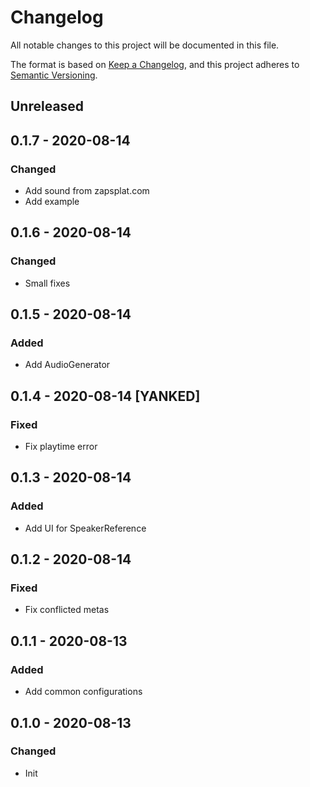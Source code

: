 
# Changelog

All notable changes to this project will be documented in this file.

The format is based on [Keep a Changelog](https://keepachangelog.com/en/1.0.0/),
and this project adheres to [Semantic Versioning](https://semver.org/spec/v2.0.0.html).

## Unreleased

## 0.1.7 - 2020-08-14

### Changed

- Add sound from zapsplat.com
- Add example

## 0.1.6 - 2020-08-14

### Changed

- Small fixes

## 0.1.5 - 2020-08-14

### Added

- Add AudioGenerator

## 0.1.4 - 2020-08-14 [YANKED]

### Fixed

- Fix playtime error

## 0.1.3 - 2020-08-14

### Added

- Add UI for SpeakerReference

## 0.1.2 - 2020-08-14

### Fixed

- Fix conflicted metas

## 0.1.1 - 2020-08-13

### Added

- Add common configurations

## 0.1.0 - 2020-08-13

### Changed

- Init
